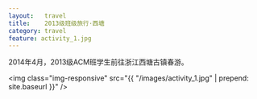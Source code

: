 ```yaml
---
layout:   travel
title:    2013级班级旅行·西塘
category: travel
feature: activity_1.jpg
---
```


2014年4月，2013级ACM班学生前往浙江西塘古镇春游<!--break-->。

<img class="img-responsive" src="{{ "/images/activity_1.jpg" | prepend: site.baseurl }}" />
